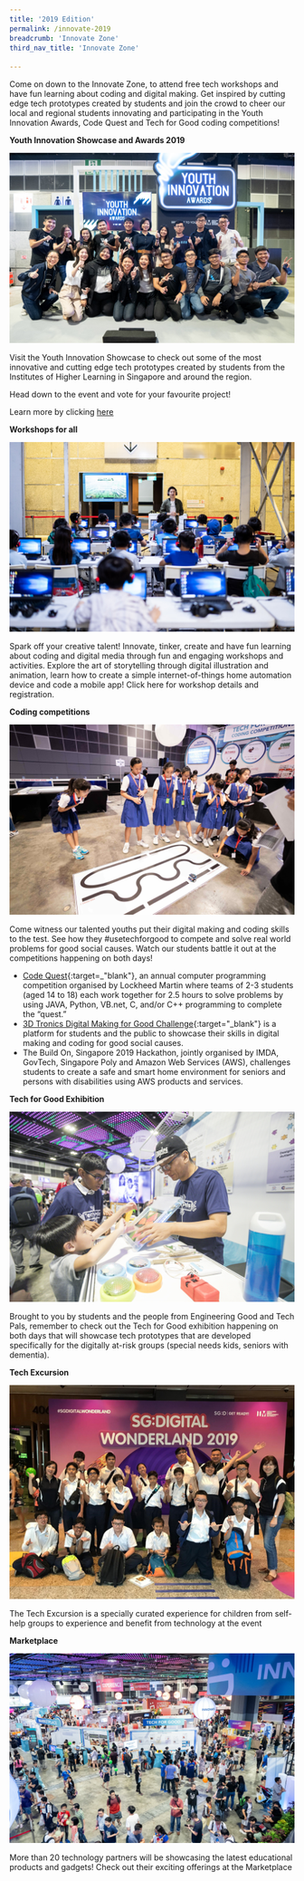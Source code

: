 ```yaml
---
title: '2019 Edition'
permalink: /innovate-2019
breadcrumb: 'Innovate Zone'
third_nav_title: 'Innovate Zone'

---
```


Come on down to the Innovate Zone, to attend free tech workshops and have fun learning about coding and digital making. Get inspired by cutting edge tech prototypes created by students and join the crowd to cheer our local and regional students innovating and participating in the Youth Innovation Awards, Code Quest and Tech for Good coding competitions!

**Youth Innovation Showcase and Awards 2019**

![1](/images/innovate/yia/yia-1.jpg)

Visit the Youth Innovation Showcase to check out some of the most innovative and cutting edge tech prototypes created by students from the Institutes of Higher Learning in Singapore and around the region. 

Head down to the event and vote for your favourite project!

Learn more by clicking [here](/innovate/youth-innovation-awards/)

**Workshops for all**

![2](/images/innovate/innovate1.jpg)

Spark off your creative talent! Innovate, tinker, create and have fun learning about coding and digital media through fun and engaging workshops and activities. Explore the art of storytelling through digital illustration and animation, learn how to create a simple internet-of-things home automation device and code a mobile app! Click here for workshop details and registration. 

**Coding competitions**

![3](/images/innovate/innovate2.jpg)

Come witness our talented youths put their digital making and coding skills to the test. See how they #usetechforgood to compete and solve real world problems for good social causes. Watch our students battle it out at the competitions happening on both days!

* [Code Quest](https://www.lockheedmartin.com/en-us/who-we-are/communities/codequest.html){:target=_"blank"}, an annual computer programming competition organised by Lockheed Martin where teams of 2-3 students (aged 14 to 18) each work together for 2.5 hours to solve problems by using JAVA, Python, VB.net, C, and/or C++ programming to complete the “quest.”<br>
* [3D Tronics Digital Making for Good Challenge](https://www.3d-tronics.com/){:target="_blank"} is a platform for students and the public to showcase their skills in digital making and coding for good social causes.<br>
* The Build On, Singapore 2019 Hackathon, jointly organised by IMDA, GovTech, Singapore Poly and Amazon Web Services (AWS), challenges students to create a safe and smart home environment for seniors and persons with disabilities using AWS products and services.<br>

**Tech for Good Exhibition**

![4](/images/innovate/innovate3.jpg)

Brought to you by students and the people from Engineering Good and Tech Pals, remember to check out the Tech for Good exhibition happening on both days that will showcase tech prototypes that are developed specifically for the digitally at-risk groups (special needs kids, seniors with dementia).

**Tech Excursion**

![5](/images/innovate/innovate6.jpg)

The Tech Excursion is a specially curated experience for children from self-help groups to experience and benefit from technology at the event

**Marketplace**

![6](/images/innovate/innovate5.jpg)

More than 20 technology partners will be showcasing the latest educational products and gadgets! Check out their exciting offerings at the Marketplace
